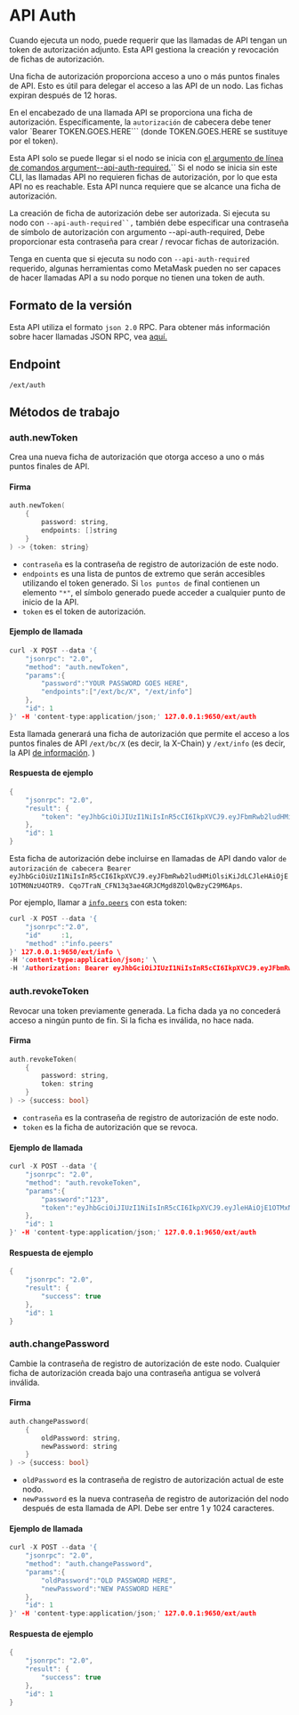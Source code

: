 # API Auth

Cuando ejecuta un nodo, puede requerir que las llamadas de API tengan un token de autorización adjunto. Esta API gestiona la creación y revocación de fichas de autorización.

Una ficha de autorización proporciona acceso a uno o más puntos finales de API. Esto es útil para delegar el acceso a las API de un nodo. Las fichas expiran después de 12 horas.

En el encabezado de una llamada API se proporciona una ficha de autorización. Específicamente, la `autorización` de cabecera debe tener valor `Bearer TOKEN.GOES.HERE``` \(donde TOKEN.GOES.HERE se sustituye por el token\).

Esta API solo se puede llegar si el nodo se inicia con [el argumento de línea de comandos argument--api-auth-required.](../references/command-line-interface.md)`` Si el nodo se inicia sin este CLI, las llamadas API no requieren fichas de autorización, por lo que esta API no es reachable. Esta API nunca requiere que se alcance una ficha de autorización.

La creación de ficha de autorización debe ser autorizada. Si ejecuta su nodo con `--api-auth-required``,` también debe especificar una contraseña de símbolo de autorización con argumento --api-auth-required, Debe proporcionar esta contraseña para crear / revocar fichas de autorización.

Tenga en cuenta que si ejecuta su nodo con `--api-auth-required` requerido, algunas herramientas como MetaMask pueden no ser capaces de hacer llamadas API a su nodo porque no tienen una token de auth.

## Formato de la versión

Esta API utiliza el formato `json 2.0` RPC. Para obtener más información sobre hacer llamadas JSON RPC, vea [aquí.](issuing-api-calls.md)

## Endpoint

```text
/ext/auth
```

## Métodos de trabajo

### auth.newToken

Crea una nueva ficha de autorización que otorga acceso a uno o más puntos finales de API.

#### **Firma**

```cpp
auth.newToken(
    {
        password: string,
        endpoints: []string
    }
) -> {token: string}
```

* `contraseña` es la contraseña de registro de autorización de este nodo.
* `endpoints` es una lista de puntos de extremo que serán accesibles utilizando el token generado. Si `los puntos de` final contienen un elemento `"*"`, el símbolo generado puede acceder a cualquier punto de inicio de la API.
* `token` es el token de autorización.

#### **Ejemplo de llamada**

```cpp
curl -X POST --data '{
    "jsonrpc": "2.0",
    "method": "auth.newToken",
    "params":{
        "password":"YOUR PASSWORD GOES HERE",
        "endpoints":["/ext/bc/X", "/ext/info"]
    },
    "id": 1
}' -H 'content-type:application/json;' 127.0.0.1:9650/ext/auth
```

Esta llamada generará una ficha de autorización que permite el acceso a los puntos finales de API `/ext/bc/X` \(es decir, la X-Chain\) y `/ext/info` \(es decir, la API [de información](info-api.md). \)

#### **Respuesta de ejemplo**

```cpp
{
    "jsonrpc": "2.0",
    "result": {
        "token": "eyJhbGciOiJIUzI1NiIsInR5cCI6IkpXVCJ9.eyJFbmRwb2ludHMiOlsiKiJdLCJleHAiOjE1OTM0NzU4OTR9.Cqo7TraN_CFN13q3ae4GRJCMgd8ZOlQwBzyC29M6Aps"
    },
    "id": 1
}
```

Esta ficha de autorización debe incluirse en llamadas de API dando valor `de autorización` `de cabecera Bearer eyJhbGciOiUzI1NiIsInR5cCI6IkpXVCJ9.eyJFbmRwb2ludHMiOlsiKiJdLCJleHAiOjE1OTM0NzU4OTR9. Cqo7TraN_CFN13q3ae4GRJCMgd8ZOlQwBzyC29M6Aps`.

Por ejemplo, llamar a [`info.peers`](info-api.md#info-peers) con esta token:

```cpp
curl -X POST --data '{
    "jsonrpc":"2.0",
    "id"     :1,
    "method" :"info.peers"
}' 127.0.0.1:9650/ext/info \
-H 'content-type:application/json;' \
-H 'Authorization: Bearer eyJhbGciOiJIUzI1NiIsInR5cCI6IkpXVCJ9.eyJFbmRwb2ludHMiOlsiKiJdLCJleHAiOjE1OTM0NzU4OTR9.Cqo7TraN_CFN13q3ae4GRJCMgd8ZOlQwBzyC29M6Aps'
```

### auth.revokeToken

Revocar una token previamente generada. La ficha dada ya no concederá acceso a ningún punto de fin. Si la ficha es inválida, no hace nada.

#### **Firma**

```cpp
auth.revokeToken(
    {
        password: string,
        token: string
    }
) -> {success: bool}
```

* `contraseña` es la contraseña de registro de autorización de este nodo.
* `token` es la ficha de autorización que se revoca.

#### **Ejemplo de llamada**

```cpp
curl -X POST --data '{
    "jsonrpc": "2.0",
    "method": "auth.revokeToken",
    "params":{
        "password":"123",
        "token":"eyJhbGciOiJIUzI1NiIsInR5cCI6IkpXVCJ9.eyJleHAiOjE1OTMxNzIzMjh9.qZVNhH6AMQ_LpbXnPbTFEL6Vm5EM5FLU-VEKpYBH3k4"
    },
    "id": 1
}' -H 'content-type:application/json;' 127.0.0.1:9650/ext/auth
```

#### **Respuesta de ejemplo**

```cpp
{
    "jsonrpc": "2.0",
    "result": {
        "success": true
    },
    "id": 1
}
```

### auth.changePassword

Cambie la contraseña de registro de autorización de este nodo. Cualquier ficha de autorización creada bajo una contraseña antigua se volverá inválida.

#### **Firma**

```cpp
auth.changePassword(
    {
        oldPassword: string,
        newPassword: string
    }
) -> {success: bool}
```

* `oldPassword` es la contraseña de registro de autorización actual de este nodo.
* `newPassword` es la nueva contraseña de registro de autorización del nodo después de esta llamada de API. Debe ser entre 1 y 1024 caracteres.

#### **Ejemplo de llamada**

```cpp
curl -X POST --data '{
    "jsonrpc": "2.0",
    "method": "auth.changePassword",
    "params":{
        "oldPassword":"OLD PASSWORD HERE",
        "newPassword":"NEW PASSWORD HERE"
    },
    "id": 1
}' -H 'content-type:application/json;' 127.0.0.1:9650/ext/auth
```

#### **Respuesta de ejemplo**

```cpp
{
    "jsonrpc": "2.0",
    "result": {
        "success": true
    },
    "id": 1
}
```


